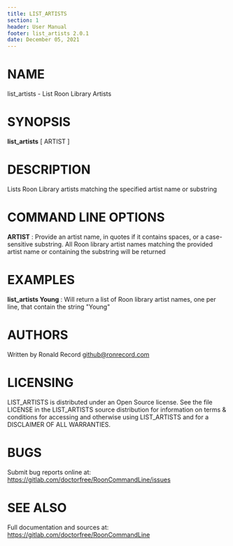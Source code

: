```yaml
---
title: LIST_ARTISTS
section: 1
header: User Manual
footer: list_artists 2.0.1
date: December 05, 2021
---
```

# NAME
list_artists - List Roon Library Artists

# SYNOPSIS
**list_artists** [ ARTIST ]

# DESCRIPTION
Lists Roon Library artists matching the specified artist name or substring

# COMMAND LINE OPTIONS
**ARTIST**
: Provide an artist name, in quotes if it contains spaces, or a case-sensitive substring. All Roon library artist names matching the provided artist name or containing the substring will be returned

# EXAMPLES
**list_artists Young**
: Will return a list of Roon library artist names, one per line, that contain the string "Young"

# AUTHORS
Written by Ronald Record github@ronrecord.com

# LICENSING
LIST_ARTISTS is distributed under an Open Source license.
See the file LICENSE in the LIST_ARTISTS source distribution
for information on terms &amp; conditions for accessing and
otherwise using LIST_ARTISTS and for a DISCLAIMER OF ALL WARRANTIES.

# BUGS
Submit bug reports online at: https://gitlab.com/doctorfree/RoonCommandLine/issues

# SEE ALSO
Full documentation and sources at: https://gitlab.com/doctorfree/RoonCommandLine

